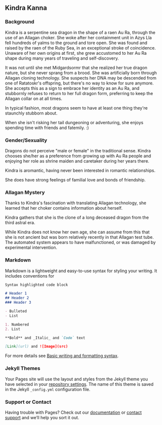 ## Kindra Kanna

### Background

Kindra is a serpentine sea dragon in the shape of a raen Au Ra, through the use of an Allagan choker. She woke after her containment unit in Azys Lla fell hundreds of yalms to the ground and tore open. She was found and raised by the raen of the Ruby Sea, in an exceptional stroke of coincidence. Unaware of her own origins at first, she grew accustomed to her Au Ra shape during many years of traveling and self-discovery.

It was not until she met Midgardsormr that she realized her true dragon nature, but she never sprang from a brood. She was artificially born through Allagan cloning technology. She suspects her DNA may be descended from one of Ratatoskr's offspring, but there's no way to know for sure anymore. She accepts this as a sign to embrace her identity as an Au Ra, and stubbornly refuses to return to her full dragon form, preferring to keep the Allagan collar on at all times.

In typical fashion, most dragons seem to have at least one thing they're staunchly stubborn about.

When she isn't risking her tail dungeoning or adventuring, she enjoys spending time with friends and fatemily. :)

### Gender/Sexuality

Dragons do not perceive "male or female" in the traditional sense. Kindra chooses she/her as a preference from growing up with Au Ra people and enjoying her role as shrine maiden and caretaker during her years there.

Kindra is aromantic, having never been interested in romantic relationships.

She does have strong feelings of familial love and bonds of friendship.

### Allagan Mystery

Thanks to Kindra's fascination with translating Allagan technology, she learned that her choker contains information about herself.

Kindra gathers that she is the clone of a long deceased dragon from the third astral era.

While Kindra does not know her own age, she can assume from this that she is not ancient but was born relatively recently in that Allagan test tube. The automated system appears to have malfunctioned, or was damaged by experimental intervention.


### Markdown

Markdown is a lightweight and easy-to-use syntax for styling your writing. It includes conventions for

```markdown
Syntax highlighted code block

# Header 1
## Header 2
### Header 3

- Bulleted
- List

1. Numbered
2. List

**Bold** and _Italic_ and `Code` text

[Link](url) and ![Image](src)
```

For more details see [Basic writing and formatting syntax](https://docs.github.com/en/github/writing-on-github/getting-started-with-writing-and-formatting-on-github/basic-writing-and-formatting-syntax).

### Jekyll Themes

Your Pages site will use the layout and styles from the Jekyll theme you have selected in your [repository settings](https://github.com/riverdays/riverdays.github.io/settings/pages). The name of this theme is saved in the Jekyll `_config.yml` configuration file.

### Support or Contact

Having trouble with Pages? Check out our [documentation](https://docs.github.com/categories/github-pages-basics/) or [contact support](https://support.github.com/contact) and we’ll help you sort it out.
